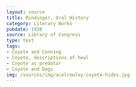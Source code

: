 ```yaml
---
layout: source
title: Rindinger, Oral History 
category: Literary Works
pubdate: 1938
source: Library of Congress
type: text
tags: 
- Coyote and Cunning
- Coyote, descriptions of howl
- Coyote as predator
- Coyote and Dogs
img: /sources/img/acelrowley-coyote-hides.jpg
---
```

